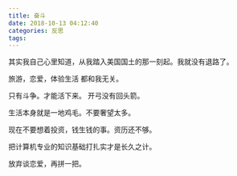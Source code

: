 ```yaml
---
title: 奋斗
date: 2018-10-13 04:12:40
categories: 反思
tags:
---
```


其实我自己心里知道，从我踏入美国国土的那一刻起。我就没有退路了。

旅游，恋爱，体验生活 都和我无关。

只有斗争。才能活下来。 开弓没有回头箭。

生活本身就是一地鸡毛。不要奢望太多。

现在不要想着投资，钱生钱的事。资历还不够。

把计算机专业的知识基础打扎实才是长久之计。

放弃谈恋爱，再拼一把。
